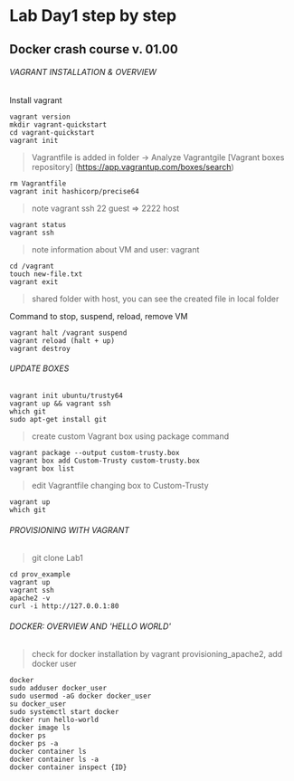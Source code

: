 # Lab Day1 step by step
## Docker crash course v. 01.00

###### VAGRANT INSTALLATION & OVERVIEW

Install vagrant
```
vagrant version
mkdir vagrant-quickstart
cd vagrant-quickstart
vagrant init
```
>Vagrantfile is added in folder -> Analyze Vagrantgile
[Vagrant boxes repository] (https://app.vagrantup.com/boxes/search)

```
rm Vagrantfile
vagrant init hashicorp/precise64
```
>note vagrant ssh 22 guest => 2222 host
```
vagrant status
vagrant ssh
```
>note information about VM and user: vagrant
```
cd /vagrant
touch new-file.txt
vagrant exit
```
>shared folder with host, you can see the created file in local folder

Command to stop, suspend, reload, remove VM
```
vagrant halt /vagrant suspend
vagrant reload (halt + up)
vagrant destroy
```

###### UPDATE BOXES

```
vagrant init ubuntu/trusty64
vagrant up && vagrant ssh
which git
sudo apt-get install git
```
>create custom Vagrant box using package command
```
vagrant package --output custom-trusty.box
vagrant box add Custom-Trusty custom-trusty.box
vagrant box list
```
>edit Vagrantfile changing box to Custom-Trusty
```
vagrant up
which git
```

###### PROVISIONING WITH VAGRANT

> git clone Lab1

```
cd prov_example
vagrant up
vagrant ssh
apache2 -v
curl -i http://127.0.0.1:80
```

###### DOCKER: OVERVIEW AND 'HELLO WORLD'

>check for docker installation by vagrant provisioning_apache2, add docker user

```
docker
sudo adduser docker_user
sudo usermod -aG docker docker_user
su docker_user
sudo systemctl start docker 
docker run hello-world
docker image ls
docker ps
docker ps -a
docker container ls
docker container ls -a
docker container inspect {ID}
```
